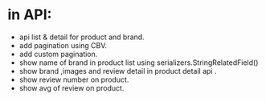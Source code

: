 # in API:
- api list & detail for product and brand.
- add pagination using CBV.
- add custom pagination.
- show name of brand in product list using  serializers.StringRelatedField() 
- show brand ,images and review detail in product detail api .
- show review number on product.
- show avg of review on product.